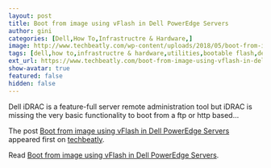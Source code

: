 ```yaml
---
layout: post
title: Boot from image using vFlash in Dell PowerEdge Servers
author: gini
categories: [Dell,How To,Infrastructre & Hardware,]
image: http://www.techbeatly.com/wp-content/uploads/2018/05/boot-from-image-using-vflash-in-dell-poweredge-servers-11.png
tags: [dell,how to,infrastructre & hardware,utilities,bootable flash,dell,poweredge,vflash,]
ext_url: https://www.techbeatly.com/boot-from-image-using-vflash-in-dell-poweredge-servers/
show-avatar: true
featured: false
hidden: false
---
```


<p>Dell iDRAC is a feature-full server remote administration tool but iDRAC is missing the very basic functionality to boot from a ftp or http based&#46;&#46;&#46;</p>
<p>The post <a href="https://www.techbeatly.com/boot-from-image-using-vflash-in-dell-poweredge-servers/" rel="nofollow">Boot from image using vFlash in Dell PowerEdge Servers</a> appeared first on <a href="https://www.techbeatly.com" rel="nofollow">techbeatly</a>.</p>

Read [Boot from image using vFlash in Dell PowerEdge Servers](https://www.techbeatly.com/boot-from-image-using-vflash-in-dell-poweredge-servers/).